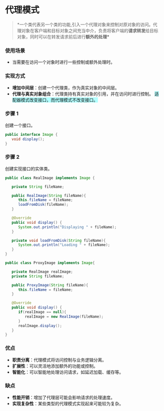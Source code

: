 # 代理模式

> \*一个类代表另一个类的功能,引入一个代理对象来控制对原对象的访问。代理对象在客户端和目标对象之间充当中介，负责将客户端的**请求转发**给目标对象，同时可以在转发请求前后进行**额外的处理\***

### 使用场景

- 当需要在访问一个对象时进行一些控制或额外处理时。

### 实现方式

- **增加中间层**：创建一个代理类，作为真实对象的中间层。
- **代理与真实对象组合**：代理类持有真实对象的引用，并在访问时进行控制。
  <span style="background:#b1ffff">适配器模式改变接口，而代理模式不改变接口。</span>

### 步骤 1

创建一个接口。

```java
public interface Image {
   void display();
}
```

### 步骤 2

创建实现接口的实体类。

```java
public class RealImage implements Image {

   private String fileName;

   public RealImage(String fileName){
      this.fileName = fileName;
      loadFromDisk(fileName);
   }

   @Override
   public void display() {
      System.out.println("Displaying " + fileName);
   }

   private void loadFromDisk(String fileName){
      System.out.println("Loading " + fileName);
   }
}

public class ProxyImage implements Image{

   private RealImage realImage;
   private String fileName;

   public ProxyImage(String fileName){
      this.fileName = fileName;
   }

   @Override
   public void display() {
      if(realImage == null){
         realImage = new RealImage(fileName);
      }
      realImage.display();
   }
}
```

### 优点

- **职责分离**：代理模式将访问控制与业务逻辑分离。
- **扩展性**：可以灵活地添加额外的功能或控制。
- **智能化**：可以智能地处理访问请求，如延迟加载、缓存等。

### 缺点

- **性能开销**：增加了代理层可能会影响请求的处理速度。
- **实现复杂性**：某些类型的代理模式实现起来可能较为复杂。
